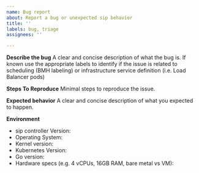 ```yaml
---
name: Bug report
about: Report a bug or unexpected sip behavior
title: ''
labels: bug, triage
assignees: ''

---
```


**Describe the bug**
A clear and concise description of what the bug is.
If known use the appropriate labels to identify if the issue is related to scheduling (BMH labeling)  or infrastructure service definition (i.e. Load Balancer pods)

**Steps To Reproduce**
Minimal steps to reproduce the issue.

**Expected behavior**
A clear and concise description of what you expected to happen.

**Environment**
- sip controller Version:
- Operating System:
- Kernel version:
- Kubernetes Version:
- Go version:
- Hardware specs (e.g. 4 vCPUs, 16GB RAM, bare metal vs VM):
